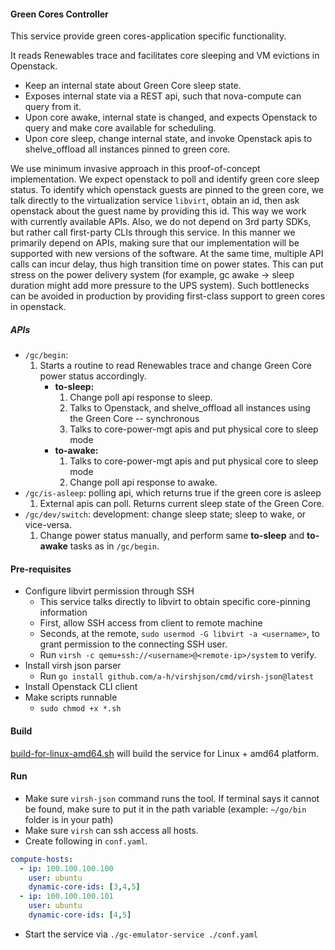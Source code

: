 #### Green Cores Controller

This service provide green cores-application specific functionality.

It reads Renewables trace and facilitates core sleeping and VM evictions in Openstack.

- Keep an internal state about Green Core sleep state.
- Exposes internal state via a REST api, such that nova-compute can query from it.
- Upon core awake, internal state is changed, and expects Openstack to query and make core available for scheduling.
- Upon core sleep, change internal state, and invoke Openstack apis to shelve_offload all instances pinned to green
  core.

We use minimum invasive approach in this proof-of-concept implementation. We expect openstack to poll and identify 
green core sleep status. To identify which openstack guests are pinned to the green core, we talk directly to the 
virtualization service `libvirt`, obtain an id, then ask openstack about the guest name by providing this id. This way
we work with currently available APIs. Also, we do not depend on 3rd party SDKs, but rather call first-party CLIs 
through this service. In this manner we primarily depend on APIs, making sure that our implementation will be supported
with new versions of the software. At the same time, multiple API calls can incur delay, thus high transition time on
power states. This can put stress on the power delivery system (for example, gc awake -> sleep duration might add more
pressure to the UPS system). Such bottlenecks can be avoided in production by providing first-class support to green 
cores in openstack.

##### APIs

- `/gc/begin`:
    1. Starts a routine to read Renewables trace and change Green Core power status accordingly.
        - **to-sleep:**
            1. Change poll api response to sleep.
            2. Talks to Openstack, and shelve_offload all instances using the Green Core -- synchronous
            3. Talks to core-power-mgt apis and put physical core to sleep mode
        - **to-awake:**
            1. Talks to core-power-mgt apis and put physical core to sleep mode
            2. Change poll api response to awake.
- `/gc/is-asleep`: polling api, which returns true if the green core is asleep
    1. External apis can poll. Returns current sleep state of the Green Core.
- `/gc/dev/switch`: development: change sleep state; sleep to wake, or vice-versa.
    1. Change power status manually, and perform same **to-sleep** and **to-awake** tasks as in `/gc/begin`.

#### Pre-requisites

- Configure libvirt permission through SSH
    - This service talks directly to libvirt to obtain specific core-pinning information
    - First, allow SSH access from client to remote machine
    - Seconds, at the remote, `sudo usermod -G libvirt -a <username>`, to grant permission to the connecting SSH user.
    - Run `virsh -c qemu+ssh://<username>@<remote-ip>/system` to verify.
- Install virsh json parser
    - Run `go install github.com/a-h/virshjson/cmd/virsh-json@latest`
- Install Openstack CLI client
- Make scripts runnable
    - `sudo chmod +x *.sh`

#### Build

[build-for-linux-amd64.sh](build-for-linux-amd64.sh) will build the service for Linux + amd64 platform.

#### Run

- Make sure `virsh-json` command runs the tool. If terminal says it cannot be found, make sure to put it in the path
  variable (example: `~/go/bin` folder is in your path)
- Make sure `virsh` can ssh access all hosts.
- Create following in `conf.yaml`.
```yaml
compute-hosts:
  - ip: 100.100.100.100
    user: ubuntu
    dynamic-core-ids: [3,4,5]
  - ip: 100.100.100.101
    user: ubuntu
    dynamic-core-ids: [4,5]
```
[//]: # (- Edit to set correct values and run, `source gc-emul-envs.sh`)
- Start the service via `./gc-emulator-service ./conf.yaml`